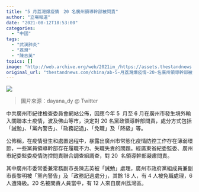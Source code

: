 ```yaml
---
title: "5 月荔灣爆疫情　20 名廣州領導幹部被問責"
author: "立場報道"
date: "2021-08-12T18:53:00"
categories:
  - "中國"
tags:
  - "武漢肺炎"
  - "荔灣"
  - "陳志英"
topics: []
image: "http://web.archive.org/web/2021im_/https://assets.thestandnews.com/media/photos/7-09_copy_Q3Iv4Dh.png"
original_url: "thestandnews.com/china/ab-5-月荔灣爆疫情-20-名廣州領導幹部被問責"
---
```

![](http://web.archive.org/web/2021im_/https://assets.thestandnews.com/media/photos/7-09_copy_Q3Iv4Dh.png)
> 圖片來源：dayana\_dy @ Twitter

中共廣州市紀律檢查委員會網站公佈，因應今年 5  月至 6 月在廣州市發生境外輸入關聯本土疫情，波及佛山等市，決定對 20 名黨政領導幹部問責，處分方式包括「誡勉」、「黨內警告」、「政務記過」、「免職」及「降級」等。

公佈稱，在疫情發生和處置過程中，暴露出廣州市常態化疫情防控工作存在薄弱環節，一些黨員領導幹部存在履職不力、失職失責的問題。經廣東省紀委監委、廣州市紀委監委疫情防控問責聯合調查組調查，對 20  名領導幹部嚴肅問責。

其中廣州市委常委兼常務副市長陳志英被「誡勉」處理，廣州市政府黨組成員兼副市長黎明被「黨內警告」及「政務記過處分」，其餘 18 人，有 4 人被免職處理，6 人遭降級。20 名被問責人員當中，有 12 人來自廣州荔灣區。
